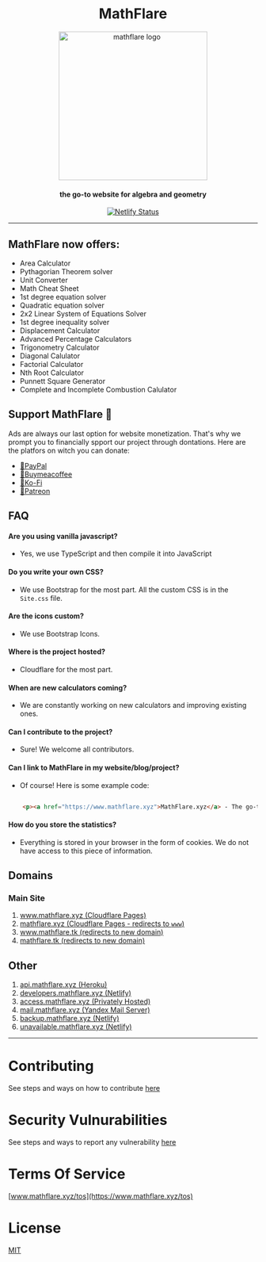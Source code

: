 <h1 align='center'>MathFlare</h1>
<div align='center'>

<img src="https://user-images.githubusercontent.com/68110106/120902620-05ac7580-c64a-11eb-990d-4fb6ccdd8f76.png" alt="mathflare logo" width="300" height="300"/>
    
<h4 align='center'>the go-to website for algebra and geometry</h1>

[![Netlify Status](https://api.netlify.com/api/v1/badges/40421144-5482-41c2-83e1-f72c392501bc/deploy-status)](https://app.netlify.com/sites/mathflare/deploys)

____

</div>

## MathFlare now offers:

- Area Calculator
- Pythagorian Theorem solver
- Unit Converter
- Math Cheat Sheet
- 1st degree equation solver
- Quadratic equation solver
- 2x2 Linear System of Equations Solver
- 1st degree inequality solver
- Displacement Calculator
- Advanced Percentage Calculators
- Trigonometry Calculator
- Diagonal Calulator
- Factorial Calculator
- Nth Root Calculator
- Punnett Square Generator
- Complete and Incomplete Combustion Calulator

## Support MathFlare 🎉
Ads are always our last option for website monetization.
That's why we prompt you to financially spport our project through dontations.
Here are the platfors on witch you can donate:
- [🍕PayPal](https://www.paypal.me/mathflare)
- [🍕Buymeacoffee](https://buymeacoffee.com/mathflare)
- [🍕Ko-Fi](https://ko-fi.com/mathflare)
- [🍕Patreon](https://www.patreon.com/mathflare)

## FAQ

#### Are you using vanilla javascript?
- Yes, we use TypeScript and then compile it into JavaScript

#### Do you write your own CSS?
- We use Bootstrap for the most part. All the custom CSS is in the `Site.css` file.

#### Are the icons custom?
- We use Bootstrap Icons.

#### Where is the project hosted?
- Cloudflare for the most part.

#### When are new calculators coming?
- We are constantly working on new calculators and improving existing ones.

#### Can I contribute to the project?
- Sure! We welcome all contributors.

#### Can I link to MathFlare in my website/blog/project?
- Of course! Here is some example code:
```HTML

    <p><a href="https://www.mathflare.xyz">MathFlare.xyz</a> - The go-to website for alegbra and geometry</p>

```

#### How do you store the statistics?
- Everything is stored in your browser in the form of cookies. We do not have access to this piece of information.

## Domains

### Main Site

1. [www.mathflare.xyz (Cloudflare Pages)](https://www.mathflare.xyz)
2. [mathflare.xyz (Cloudflare Pages - redirects to `www`)](https://mathflare.xyz)
3. [www.mathflare.tk (redirects to new domain)](https://www.mathflare.tk)
4. [mathflare.tk (redirects to new domain)](https://mathflare.tk)

## Other

1. [api.mathflare.xyz (Heroku)](https://api.mathflare.xyz)
2. [developers.mathflare.xyz (Netlify)](https://developers.mathflare.xyz)
3. [access.mathflare.xyz (Privately Hosted)](https://access.mathflare.xyz)
3. [mail.mathflare.xyz (Yandex Mail Server)](https://mail.mathflare.xyz)
3. [backup.mathflare.xyz (Netlify)](https://backup.mathflare.xyz)
3. [unavailable.mathflare.xyz (Netlify)](https://unavailable.mathflare.xyz)

----------------------------------------------------------------


# Contributing

See steps and ways on how to contribute [here](https://github.com/mathflare/mathflare/blob/main/CONTRIBUTING.md "CONTRIBUTING.md file")

# Security Vulnurabilities

See steps and ways to report any vulnerability [here](https://github.com/mathflare/mathflare/blob/main/SECURITY.md "SECURITY.md file")

# Terms Of Service

[www.mathflare.xyz/tos](https://www.mathflare.xyz/tos)

# License

[MIT](https://github.com/mathflare/mathflare/blob/main/LICENSE "LICENSE file")
